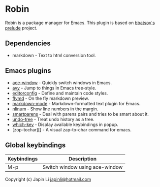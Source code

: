 # Robin

Robin is a package manager for Emacs. This plugin is based on [bbatsov's prelude][] project.

## Dependencies

* markdown - Text to html conversion tool.

## Emacs plugins

* [ace-window][] - Quickly switch windows in Emacs.
* [avy][] - Jump to things in Emacs tree-style.
* [editorconfig][] - Define and maintain code styles.
* [flymd][] - On the fly markdown preview.
* [markdown-mode][] - Markdown-formatted text plugin for Emacs.
* [nlinum][] - Show line numbers in the margin.
* [smartparens][] - Deal with parens pairs and tries to be smart about it.
* [undo-tree][] - Treat undo history as a tree.
* [which-key][] - Display available keybindings in popup.
* [zop-tochar][] - A visual zap-to-char command for emacs.

## Global keybindings

 Keybindings | Description
:------------|--------------
 M-p         | Switch window using ace-window

Copyright (c) Japin Li <japinli@hotmail.com>

[bbatsov's prelude]: https://github.com/bbatsov/prelude
[ace-window]: https://github.com/abo-abo/ace-window
[avy]: https://github.com/abo-abo/avy
[editorconfig]: https://github.com/editorconfig/editorconfig-emacs
[flymd]: https://github.com/mola-T/flymd
[markdown-mode]: https://github.com/jrblevin/markdown-mode
[nlinum]: https://github.com/emacsmirror/nlinum
[smartparens]: https://github.com/Fuco1/smartparens
[undo-tree]: https://github.com/emacsmirror/undo-tree
[which-key]: https://github.com/justbur/emacs-which-key
[zop-to-char]: https://github.com/thierryvolpiatto/zop-to-char

